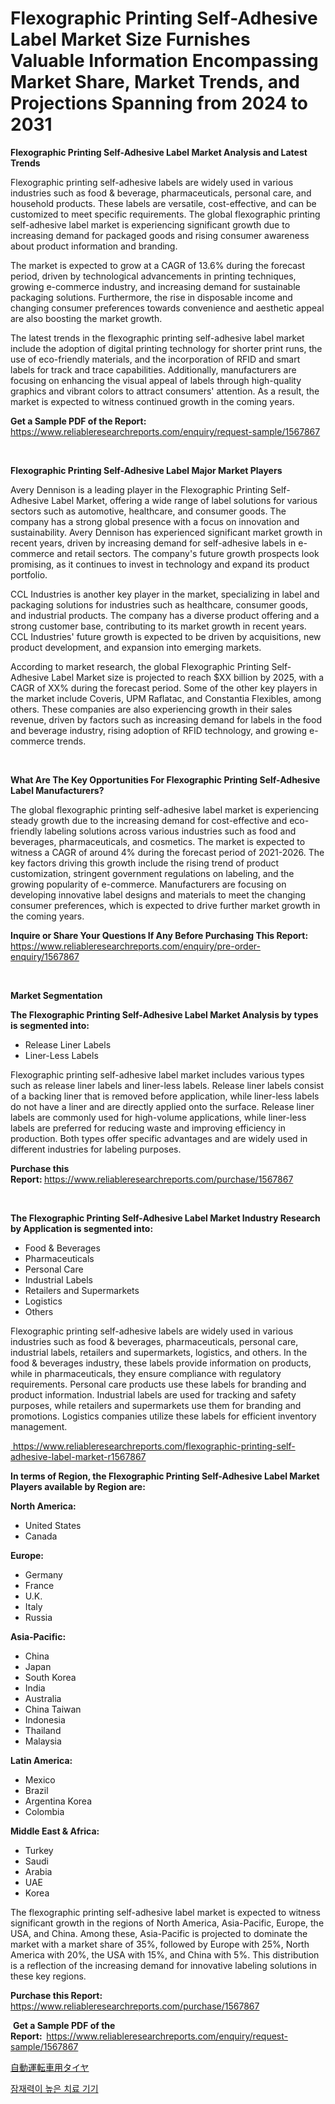 <p><h1>Flexographic Printing Self-Adhesive Label Market Size Furnishes Valuable Information Encompassing Market Share, Market Trends, and Projections Spanning from 2024 to 2031</h1></p><p><strong>Flexographic Printing Self-Adhesive Label Market Analysis and Latest Trends</strong></p>
<p><p>Flexographic printing self-adhesive labels are widely used in various industries such as food & beverage, pharmaceuticals, personal care, and household products. These labels are versatile, cost-effective, and can be customized to meet specific requirements. The global flexographic printing self-adhesive label market is experiencing significant growth due to increasing demand for packaged goods and rising consumer awareness about product information and branding.</p><p>The market is expected to grow at a CAGR of 13.6% during the forecast period, driven by technological advancements in printing techniques, growing e-commerce industry, and increasing demand for sustainable packaging solutions. Furthermore, the rise in disposable income and changing consumer preferences towards convenience and aesthetic appeal are also boosting the market growth.</p><p>The latest trends in the flexographic printing self-adhesive label market include the adoption of digital printing technology for shorter print runs, the use of eco-friendly materials, and the incorporation of RFID and smart labels for track and trace capabilities. Additionally, manufacturers are focusing on enhancing the visual appeal of labels through high-quality graphics and vibrant colors to attract consumers' attention. As a result, the market is expected to witness continued growth in the coming years.</p></p>
<p><strong>Get a Sample PDF of the Report:&nbsp;</strong> <a href="https://www.reliableresearchreports.com/enquiry/request-sample/1567867">https://www.reliableresearchreports.com/enquiry/request-sample/1567867</a></p>
<p>&nbsp;</p>
<p><strong>Flexographic Printing Self-Adhesive Label Major Market Players</strong></p>
<p><p>Avery Dennison is a leading player in the Flexographic Printing Self-Adhesive Label Market, offering a wide range of label solutions for various sectors such as automotive, healthcare, and consumer goods. The company has a strong global presence with a focus on innovation and sustainability. Avery Dennison has experienced significant market growth in recent years, driven by increasing demand for self-adhesive labels in e-commerce and retail sectors. The company's future growth prospects look promising, as it continues to invest in technology and expand its product portfolio.</p><p>CCL Industries is another key player in the market, specializing in label and packaging solutions for industries such as healthcare, consumer goods, and industrial products. The company has a diverse product offering and a strong customer base, contributing to its market growth in recent years. CCL Industries' future growth is expected to be driven by acquisitions, new product development, and expansion into emerging markets.</p><p>According to market research, the global Flexographic Printing Self-Adhesive Label Market size is projected to reach $XX billion by 2025, with a CAGR of XX% during the forecast period. Some of the other key players in the market include Coveris, UPM Raflatac, and Constantia Flexibles, among others. These companies are also experiencing growth in their sales revenue, driven by factors such as increasing demand for labels in the food and beverage industry, rising adoption of RFID technology, and growing e-commerce trends.</p></p>
<p>&nbsp;</p>
<p><strong>What Are The Key Opportunities For Flexographic Printing Self-Adhesive Label Manufacturers?</strong></p>
<p><p>The global flexographic printing self-adhesive label market is experiencing steady growth due to the increasing demand for cost-effective and eco-friendly labeling solutions across various industries such as food and beverages, pharmaceuticals, and cosmetics. The market is expected to witness a CAGR of around 4% during the forecast period of 2021-2026. The key factors driving this growth include the rising trend of product customization, stringent government regulations on labeling, and the growing popularity of e-commerce. Manufacturers are focusing on developing innovative label designs and materials to meet the changing consumer preferences, which is expected to drive further market growth in the coming years.</p></p>
<p><strong>Inquire or Share Your Questions If Any Before Purchasing This Report:</strong> <a href="https://www.reliableresearchreports.com/enquiry/pre-order-enquiry/1567867">https://www.reliableresearchreports.com/enquiry/pre-order-enquiry/1567867</a></p>
<p>&nbsp;</p>
<p><strong>Market Segmentation</strong></p>
<p><strong>The Flexographic Printing Self-Adhesive Label Market Analysis by types is segmented into:</strong></p>
<p><ul><li>Release Liner Labels</li><li>Liner-Less Labels</li></ul></p>
<p><p>Flexographic printing self-adhesive label market includes various types such as release liner labels and liner-less labels. Release liner labels consist of a backing liner that is removed before application, while liner-less labels do not have a liner and are directly applied onto the surface. Release liner labels are commonly used for high-volume applications, while liner-less labels are preferred for reducing waste and improving efficiency in production. Both types offer specific advantages and are widely used in different industries for labeling purposes.</p></p>
<p><strong>Purchase this Report:&nbsp;</strong><a href="https://www.reliableresearchreports.com/purchase/1567867">https://www.reliableresearchreports.com/purchase/1567867</a></p>
<p>&nbsp;</p>
<p><strong>The Flexographic Printing Self-Adhesive Label Market Industry Research by Application is segmented into:</strong></p>
<p><ul><li>Food & Beverages</li><li>Pharmaceuticals</li><li>Personal Care</li><li>Industrial Labels</li><li>Retailers and Supermarkets</li><li>Logistics</li><li>Others</li></ul></p>
<p><p>Flexographic printing self-adhesive labels are widely used in various industries such as food & beverages, pharmaceuticals, personal care, industrial labels, retailers and supermarkets, logistics, and others. In the food & beverages industry, these labels provide information on products, while in pharmaceuticals, they ensure compliance with regulatory requirements. Personal care products use these labels for branding and product information. Industrial labels are used for tracking and safety purposes, while retailers and supermarkets use them for branding and promotions. Logistics companies utilize these labels for efficient inventory management.</p></p>
<p><a href="https://www.reliableresearchreports.com/flexographic-printing-self-adhesive-label-market-r1567867">&nbsp;https://www.reliableresearchreports.com/flexographic-printing-self-adhesive-label-market-r1567867</a></p>
<p><strong>In terms of Region, the Flexographic Printing Self-Adhesive Label Market Players available by Region are:</strong></p>
<p>
    <p> <strong> North America: </strong>
        <ul>
            <li>United States</li>
            <li>Canada</li>
        </ul>
        </p> 
    <p> <strong> Europe: </strong>
        <ul>
            <li>Germany</li>
            <li>France</li>
            <li>U.K.</li>
            <li>Italy</li>
            <li>Russia</li>
        </ul>
        </p> 
    <p> <strong> Asia-Pacific: </strong>
        <ul>
            <li>China</li>
            <li>Japan</li>
            <li>South Korea</li>
            <li>India</li>
            <li>Australia</li>
            <li>China Taiwan</li>
            <li>Indonesia</li>
            <li>Thailand</li>
            <li>Malaysia</li>
        </ul>
        </p> 
    <p> <strong> Latin America: </strong>
        <ul>
            <li>Mexico</li>
            <li>Brazil</li>
            <li>Argentina Korea</li>
            <li>Colombia</li>
        </ul>
        </p> 
    <p> <strong> Middle East & Africa: </strong>
        <ul>
            <li>Turkey</li>
            <li>Saudi</li>
            <li>Arabia</li>
            <li>UAE</li>
            <li>Korea</li>
        </ul>
    </p>
    </p>
<p><p>The flexographic printing self-adhesive label market is expected to witness significant growth in the regions of North America, Asia-Pacific, Europe, the USA, and China. Among these, Asia-Pacific is projected to dominate the market with a market share of 35%, followed by Europe with 25%, North America with 20%, the USA with 15%, and China with 5%. This distribution is a reflection of the increasing demand for innovative labeling solutions in these key regions.</p></p>
<p><strong>Purchase this Report: </strong><a href="https://www.reliableresearchreports.com/purchase/1567867">https://www.reliableresearchreports.com/purchase/1567867</a></p>
<p>&nbsp;<strong>Get a Sample PDF of the Report:&nbsp;&nbsp;</strong><a href="https://www.reliableresearchreports.com/enquiry/request-sample/1567867">https://www.reliableresearchreports.com/enquiry/request-sample/1567867</a></p>
<p><strong></strong></p>
<p><p><a href="https://medium.com/@frankfurter35566/auv%E3%82%BF%E3%82%A4%E3%83%A4%E5%B8%82%E5%A0%B4%E3%81%AE%E8%A6%8F%E6%A8%A1%E3%81%A8%E5%B8%82%E5%A0%B4%E5%8B%95%E5%90%91-%E5%AE%8C%E5%85%A8%E3%81%AA%E6%A5%AD%E7%95%8C%E6%A6%82%E8%A6%81-2024%E5%B9%B4%E3%81%8B%E3%82%892031%E5%B9%B4%E3%81%BE%E3%81%A7-76173ed4c9f2">自動運転車用タイヤ</a></p><p><a href="https://medium.com/@gustavorn8776/%EA%B3%A0%EC%84%B1%EB%8A%A5-%EC%B9%98%EB%A3%8C%EA%B8%B0%EA%B8%B0-%EC%8B%9C%EC%9E%A5-%EA%B7%9C%EB%AA%A8%EB%8A%94-%EA%B8%80%EB%A1%9C%EB%B2%8C-%EC%82%B0%EC%97%85%EC%97%90%EC%84%9C-%EC%B5%9C%EC%A0%81%EC%9D%98-%EB%A7%88%EC%BC%80%ED%8C%85-%EC%B1%84%EB%84%90%EC%9D%84-%EB%B3%B4%EC%97%AC%EC%A4%8D%EB%8B%88%EB%8B%A4-523fd038da6e">잠재력이 높은 치료 기기</a></p></p>